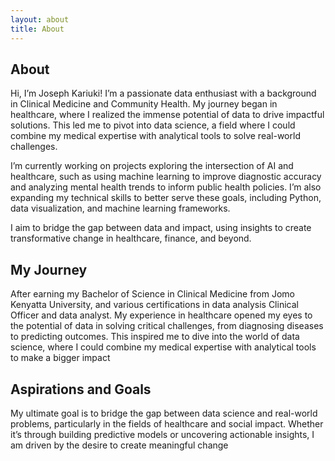 ```yaml
---
layout: about
title: About
---
```


## About

Hi, I’m Joseph Kariuki!
I’m a passionate data enthusiast with a background in Clinical Medicine and Community Health. My journey began in healthcare, where I realized the immense potential of data to drive impactful solutions. This led me to pivot into data science, a field where I could combine my medical expertise with analytical tools to solve real-world challenges.

I’m currently working on projects exploring the intersection of AI and healthcare, such as using machine learning to improve diagnostic accuracy and analyzing mental health trends to inform public health policies. I’m also expanding my technical skills to better serve these goals, including Python, data visualization, and machine learning frameworks.

I aim to bridge the gap between data and impact, using insights to create transformative change in healthcare, finance, and beyond.

## My Journey
After earning my Bachelor of Science in Clinical Medicine from Jomo Kenyatta University, and various certifications in data analysis Clinical Officer and data analyst. My experience in healthcare opened my eyes to the potential of data in solving critical challenges, from diagnosing diseases to predicting outcomes. This inspired me to dive into the world of data science, where I could combine my medical expertise with analytical tools to make a bigger impact

## Aspirations and Goals 
My ultimate goal is to bridge the gap between data science and real-world problems, particularly in the fields of healthcare and social impact. Whether it’s through building predictive models or uncovering actionable insights, I am driven by the desire to create meaningful change

